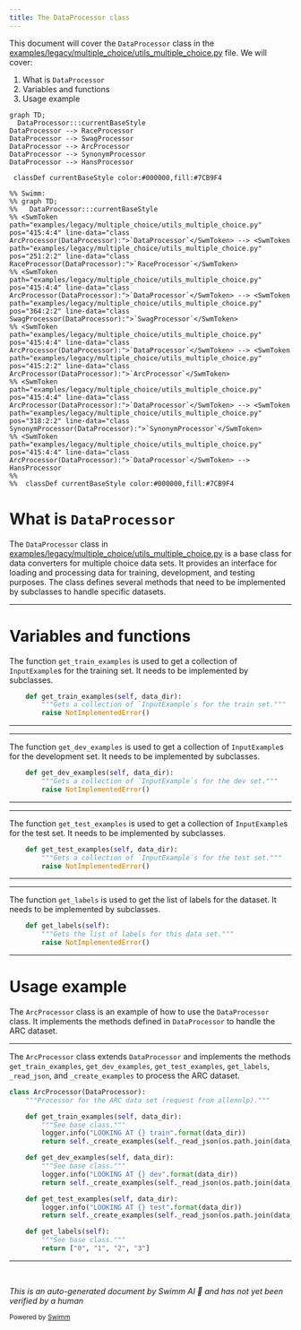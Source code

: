 ```yaml
---
title: The DataProcessor class
---
```

This document will cover the <SwmToken path="examples/legacy/multiple_choice/utils_multiple_choice.py" pos="415:4:4" line-data="class ArcProcessor(DataProcessor):">`DataProcessor`</SwmToken> class in the <SwmPath>[examples/legacy/multiple_choice/utils_multiple_choice.py](examples/legacy/multiple_choice/utils_multiple_choice.py)</SwmPath> file. We will cover:

1. What is <SwmToken path="examples/legacy/multiple_choice/utils_multiple_choice.py" pos="415:4:4" line-data="class ArcProcessor(DataProcessor):">`DataProcessor`</SwmToken>
2. Variables and functions
3. Usage example

```mermaid
graph TD;
  DataProcessor:::currentBaseStyle
DataProcessor --> RaceProcessor
DataProcessor --> SwagProcessor
DataProcessor --> ArcProcessor
DataProcessor --> SynonymProcessor
DataProcessor --> HansProcessor

 classDef currentBaseStyle color:#000000,fill:#7CB9F4

%% Swimm:
%% graph TD;
%%   DataProcessor:::currentBaseStyle
%% <SwmToken path="examples/legacy/multiple_choice/utils_multiple_choice.py" pos="415:4:4" line-data="class ArcProcessor(DataProcessor):">`DataProcessor`</SwmToken> --> <SwmToken path="examples/legacy/multiple_choice/utils_multiple_choice.py" pos="251:2:2" line-data="class RaceProcessor(DataProcessor):">`RaceProcessor`</SwmToken>
%% <SwmToken path="examples/legacy/multiple_choice/utils_multiple_choice.py" pos="415:4:4" line-data="class ArcProcessor(DataProcessor):">`DataProcessor`</SwmToken> --> <SwmToken path="examples/legacy/multiple_choice/utils_multiple_choice.py" pos="364:2:2" line-data="class SwagProcessor(DataProcessor):">`SwagProcessor`</SwmToken>
%% <SwmToken path="examples/legacy/multiple_choice/utils_multiple_choice.py" pos="415:4:4" line-data="class ArcProcessor(DataProcessor):">`DataProcessor`</SwmToken> --> <SwmToken path="examples/legacy/multiple_choice/utils_multiple_choice.py" pos="415:2:2" line-data="class ArcProcessor(DataProcessor):">`ArcProcessor`</SwmToken>
%% <SwmToken path="examples/legacy/multiple_choice/utils_multiple_choice.py" pos="415:4:4" line-data="class ArcProcessor(DataProcessor):">`DataProcessor`</SwmToken> --> <SwmToken path="examples/legacy/multiple_choice/utils_multiple_choice.py" pos="318:2:2" line-data="class SynonymProcessor(DataProcessor):">`SynonymProcessor`</SwmToken>
%% <SwmToken path="examples/legacy/multiple_choice/utils_multiple_choice.py" pos="415:4:4" line-data="class ArcProcessor(DataProcessor):">`DataProcessor`</SwmToken> --> HansProcessor
%% 
%%  classDef currentBaseStyle color:#000000,fill:#7CB9F4
```

# What is <SwmToken path="examples/legacy/multiple_choice/utils_multiple_choice.py" pos="415:4:4" line-data="class ArcProcessor(DataProcessor):">`DataProcessor`</SwmToken>

The <SwmToken path="examples/legacy/multiple_choice/utils_multiple_choice.py" pos="415:4:4" line-data="class ArcProcessor(DataProcessor):">`DataProcessor`</SwmToken> class in <SwmPath>[examples/legacy/multiple_choice/utils_multiple_choice.py](examples/legacy/multiple_choice/utils_multiple_choice.py)</SwmPath> is a base class for data converters for multiple choice data sets. It provides an interface for loading and processing data for training, development, and testing purposes. The class defines several methods that need to be implemented by subclasses to handle specific datasets.

<SwmSnippet path="/examples/legacy/multiple_choice/utils_multiple_choice.py" line="234">

---

# Variables and functions

The function <SwmToken path="examples/legacy/multiple_choice/utils_multiple_choice.py" pos="234:3:3" line-data="    def get_train_examples(self, data_dir):">`get_train_examples`</SwmToken> is used to get a collection of <SwmToken path="examples/legacy/multiple_choice/utils_multiple_choice.py" pos="235:13:13" line-data="        &quot;&quot;&quot;Gets a collection of `InputExample`s for the train set.&quot;&quot;&quot;">`InputExample`</SwmToken>s for the training set. It needs to be implemented by subclasses.

```python
    def get_train_examples(self, data_dir):
        """Gets a collection of `InputExample`s for the train set."""
        raise NotImplementedError()
```

---

</SwmSnippet>

<SwmSnippet path="/examples/legacy/multiple_choice/utils_multiple_choice.py" line="238">

---

The function <SwmToken path="examples/legacy/multiple_choice/utils_multiple_choice.py" pos="238:3:3" line-data="    def get_dev_examples(self, data_dir):">`get_dev_examples`</SwmToken> is used to get a collection of <SwmToken path="examples/legacy/multiple_choice/utils_multiple_choice.py" pos="239:13:13" line-data="        &quot;&quot;&quot;Gets a collection of `InputExample`s for the dev set.&quot;&quot;&quot;">`InputExample`</SwmToken>s for the development set. It needs to be implemented by subclasses.

```python
    def get_dev_examples(self, data_dir):
        """Gets a collection of `InputExample`s for the dev set."""
        raise NotImplementedError()
```

---

</SwmSnippet>

<SwmSnippet path="/examples/legacy/multiple_choice/utils_multiple_choice.py" line="242">

---

The function <SwmToken path="examples/legacy/multiple_choice/utils_multiple_choice.py" pos="242:3:3" line-data="    def get_test_examples(self, data_dir):">`get_test_examples`</SwmToken> is used to get a collection of <SwmToken path="examples/legacy/multiple_choice/utils_multiple_choice.py" pos="243:13:13" line-data="        &quot;&quot;&quot;Gets a collection of `InputExample`s for the test set.&quot;&quot;&quot;">`InputExample`</SwmToken>s for the test set. It needs to be implemented by subclasses.

```python
    def get_test_examples(self, data_dir):
        """Gets a collection of `InputExample`s for the test set."""
        raise NotImplementedError()
```

---

</SwmSnippet>

<SwmSnippet path="/examples/legacy/multiple_choice/utils_multiple_choice.py" line="246">

---

The function <SwmToken path="examples/legacy/multiple_choice/utils_multiple_choice.py" pos="246:3:3" line-data="    def get_labels(self):">`get_labels`</SwmToken> is used to get the list of labels for the dataset. It needs to be implemented by subclasses.

```python
    def get_labels(self):
        """Gets the list of labels for this data set."""
        raise NotImplementedError()
```

---

</SwmSnippet>

# Usage example

The <SwmToken path="examples/legacy/multiple_choice/utils_multiple_choice.py" pos="415:2:2" line-data="class ArcProcessor(DataProcessor):">`ArcProcessor`</SwmToken> class is an example of how to use the <SwmToken path="examples/legacy/multiple_choice/utils_multiple_choice.py" pos="415:4:4" line-data="class ArcProcessor(DataProcessor):">`DataProcessor`</SwmToken> class. It implements the methods defined in <SwmToken path="examples/legacy/multiple_choice/utils_multiple_choice.py" pos="415:4:4" line-data="class ArcProcessor(DataProcessor):">`DataProcessor`</SwmToken> to handle the ARC dataset.

<SwmSnippet path="/examples/legacy/multiple_choice/utils_multiple_choice.py" line="415">

---

The <SwmToken path="examples/legacy/multiple_choice/utils_multiple_choice.py" pos="415:2:2" line-data="class ArcProcessor(DataProcessor):">`ArcProcessor`</SwmToken> class extends <SwmToken path="examples/legacy/multiple_choice/utils_multiple_choice.py" pos="415:4:4" line-data="class ArcProcessor(DataProcessor):">`DataProcessor`</SwmToken> and implements the methods <SwmToken path="examples/legacy/multiple_choice/utils_multiple_choice.py" pos="418:3:3" line-data="    def get_train_examples(self, data_dir):">`get_train_examples`</SwmToken>, <SwmToken path="examples/legacy/multiple_choice/utils_multiple_choice.py" pos="423:3:3" line-data="    def get_dev_examples(self, data_dir):">`get_dev_examples`</SwmToken>, <SwmToken path="examples/legacy/multiple_choice/utils_multiple_choice.py" pos="428:3:3" line-data="    def get_test_examples(self, data_dir):">`get_test_examples`</SwmToken>, <SwmToken path="examples/legacy/multiple_choice/utils_multiple_choice.py" pos="432:3:3" line-data="    def get_labels(self):">`get_labels`</SwmToken>, <SwmToken path="examples/legacy/multiple_choice/utils_multiple_choice.py" pos="421:9:9" line-data="        return self._create_examples(self._read_json(os.path.join(data_dir, &quot;train.jsonl&quot;)), &quot;train&quot;)">`_read_json`</SwmToken>, and <SwmToken path="examples/legacy/multiple_choice/utils_multiple_choice.py" pos="421:5:5" line-data="        return self._create_examples(self._read_json(os.path.join(data_dir, &quot;train.jsonl&quot;)), &quot;train&quot;)">`_create_examples`</SwmToken> to process the ARC dataset.

```python
class ArcProcessor(DataProcessor):
    """Processor for the ARC data set (request from allennlp)."""

    def get_train_examples(self, data_dir):
        """See base class."""
        logger.info("LOOKING AT {} train".format(data_dir))
        return self._create_examples(self._read_json(os.path.join(data_dir, "train.jsonl")), "train")

    def get_dev_examples(self, data_dir):
        """See base class."""
        logger.info("LOOKING AT {} dev".format(data_dir))
        return self._create_examples(self._read_json(os.path.join(data_dir, "dev.jsonl")), "dev")

    def get_test_examples(self, data_dir):
        logger.info("LOOKING AT {} test".format(data_dir))
        return self._create_examples(self._read_json(os.path.join(data_dir, "test.jsonl")), "test")

    def get_labels(self):
        """See base class."""
        return ["0", "1", "2", "3"]

```

---

</SwmSnippet>

&nbsp;

*This is an auto-generated document by Swimm AI 🌊 and has not yet been verified by a human*

<SwmMeta version="3.0.0" repo-id="Z2l0aHViJTNBJTNBdHJhbnNmb3JtZXJzJTNBJTNBc2h1anV1dQ==" repo-name="transformers" doc-type="general-class"><sup>Powered by [Swimm](/)</sup></SwmMeta>

